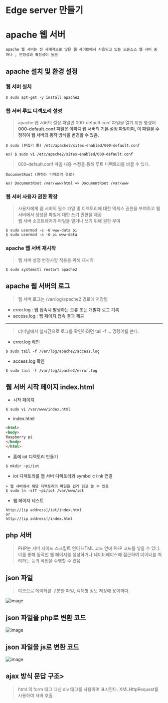 Edge server 만들기
======

apache 웹 서버
======
```
apache 웹 서버는 전 세계적으로 많은 웹 사이트에서 사용되고 있는 오픈소스 웹 서버 중 하나 , 안정성과 확장성이 높음
```

apache 설치 및 환경 설정
----
### 웹 서버 설치
```
$ sudo apt-get -y install apache2
``` 
### 웹 서버 루트 디렉토리 설정
> apache 웹 서버의 설정 파일인 000-default.conf 파일을 열기 위한 명령어      
> **000-default.conf 파일은 아파치 웹 서버의 기본 설정 파일이며, 이 파일을 수정하여 웹 서버의 동작 방식을 변경할 수 있음.**
```
$ sudo (편집기 툴) /etc/apache2/sites-enabled/000-default.conf

ex) $ sudo vi /etc/apache2/sites-enabled/000-default.conf
``` 


> 000-default.conf 파일 내용 수정을 통해 루트 디렉토리를 바꿀 수 있다.
```
DocumnetRoot (원하는 디렉토리 경로)

ex) DocumentRoot /var/www/html => DocumentRoot /var/www 
```

### 웹 서버 사용자 권한 확장
> 사용자에게 웹 서버의 필수 파일 및 디렉토리에 대한 액세스 권한을 부여하고 웹 서버에서 생성된 파일에 대한 쓰기 권한을 제공        
> 웹 서버 소프트웨어가 파일을 열거나 쓰기 위해 권한 부여
```
$ sudo usermod -a -G www-data pi
$ sudo usermod -a -G pi www-data 
```

### apache 웹 서버 재시작
> 웹 서버 설정 변경사항 적용을 위해 재시작
```
$ sudo systemctl restart apache2
```

## apache 웹 서버의 로그
> 웹 서버 로그는 /var/log/apache2 경로에 저장됨      
* error.log  : 웹 접속시 발생하는 오류 또는 개발자 로그 기록     
* access.log : 웹 페이지 접속 결과 제공
       
--------
> 터미널에서 실시간으로 로그를 확인하려면 tail -f ... 명령어를 쓴다.
* error.log 확인
```
$ sudo tail -f /var/log/apache2/access.log
```
* access.log 확인
```
$ sudo tail -f /var/log/apache2/error.log
```

## 웹 서버 시작 페이지 index.html
* 시작 페이지 
```
$ sudo vi /var/www/index.html
```
* index.html
```html
<html>
<body>
Raspberry pi
</body>
</html>
```
* 홈에 iot 디렉토리 만들기
```
$ mkdir ~pi/iot
```
* iot 디렉토리를 웹 서버 디렉토리와 symbolic link 연결

```
> 웹 서버에서 해당 디렉토리의 파일을 쉽게 읽고 쓸 수 있음
$ sudo ln -sfT ~pi/iot /var/www/iot
```

* 웹 페이지 테스트
```
http://[ip address]/iot/index.html
or
http://[ip address]/index.html
```
## php 서버
>PHP는 서버 사이드 스크립트 언어 
>HTML 코드 안에 PHP 코드를 넣을 수 있다. 이를 통해 동적인 웹 페이지를 생성하거나 데이터베이스에 접근하여 데이터를 처리하는 등의 작업을 수행할 수 있음

## json 파일
> 이름으로 데이터를 구분한 파일, 객체형 정보 저장에 용이하다.     
> 
![image](https://user-images.githubusercontent.com/50188317/226593071-e445a2c5-81da-4ac7-8700-2f738aef8930.png)

## json 파일을 php로 변환 코드
![image](https://user-images.githubusercontent.com/50188317/226593327-008ad7a2-c8f2-485c-b3f2-e13bae2e36da.png)
## json 파일을 js로 변환 코드
![image](https://user-images.githubusercontent.com/50188317/226593436-1ee0c3b0-12c3-4945-b0a0-44d7e3a37913.png)

## ajax 방식 문답 구조> 
> html 의 form 태그 대신 div 태그를 사용하여 표시한다.
> XMLHttpRequest를 사용하여 서버 호출
